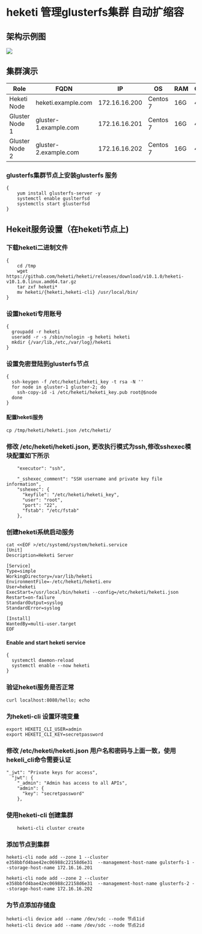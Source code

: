 # heketi 管理glusterfs集群 自动扩缩容

## 架构示例图
[![](https://github.com/justmeandopensource/glusterfs/blob/master/glusterfs-heketi-demo/resources/gluster-heketi.png?raw=true)](https://github.com/justmeandopensource/glusterfs/blob/master/glusterfs-heketi-demo/resources/gluster-heketi.png?raw=true)

## 集群演示

|Role|FQDN|IP|OS|RAM|CPU|
|----|----|----|----|----|----|
|Heketi Node|heketi.example.com|172.16.16.200|Centos 7|16G|4|
|Gluster Node 1|gluster-1.example.com|172.16.16.201|Centos 7|16G|4|
|Gluster Node 2|gluster-2.example.com|172.16.16.202|Centos 7|16G|4|

### glusterfs集群节点上安装glusterfs 服务
```
{
	yum install glusterfs-server -y
	systemctl enable guslterfsd
	systemctls start glusterfsd
}
```

## Hekeit服务设置（在heketi节点上)
### 下载heketi二进制文件

```
{
  	cd /tmp
  	wget https://github.com/heketi/heketi/releases/download/v10.1.0/heketi-v10.1.0.linux.amd64.tar.gz
  	tar zxf heketi*
  	mv heketi/{heketi,heketi-cli} /usr/local/bin/
}
```

### 设置heketi专用账号
```
{
  groupadd -r heketi
  useradd -r -s /sbin/nologin -g heketi heketi
  mkdir {/var/lib,/etc,/var/log}/heketi
}
```
### 设置免密登陆到glusterfs节点
```
{
  ssh-keygen -f /etc/heketi/heketi_key -t rsa -N ''
  for node in gluster-1 gluster-2; do
    ssh-copy-id -i /etc/heketi/heketi_key.pub root@$node
  done
}
```

#### 配置heketi服务
```
cp /tmp/heketi/heketi.json /etc/heketi/
```
### 修改 **/etc/heketi/heketi.json**, 更改执行模式为ssh,修改sshexec模块配置如下所示
```
	"executor": "ssh", 

	"_sshexec_comment": "SSH username and private key file information",
	"sshexec": {
  	  "keyfile": "/etc/heketi/heketi_key", 
  	  "user": "root", 
  	  "port": "22", 
  	  "fstab": "/etc/fstab" 
	},
```
### 创建heketi系统启动服务
```
cat <<EOF >/etc/systemd/system/heketi.service
[Unit]
Description=Heketi Server

[Service]
Type=simple
WorkingDirectory=/var/lib/heketi
EnvironmentFile=-/etc/heketi/heketi.env
User=heketi
ExecStart=/usr/local/bin/heketi --config=/etc/heketi/heketi.json
Restart=on-failure
StandardOutput=syslog
StandardError=syslog

[Install]
WantedBy=multi-user.target
EOF
```
#### Enable and start heketi service
```
{
  systemctl daemon-reload
  systemctl enable --now heketi
}
```
### 验证heketi服务是否正常
```
curl localhost:8080/hello; echo
```
### 为heketi-cli 设置环境变量
```
export HEKETI_CLI_USER=admin
export HEKETI_CLI_KEY=secretpassword
```
### 修改 **/etc/heketi/heketi.json** 用户名和密码与上面一致，使用hekeli_cli命令需要认证
```
"_jwt": "Private keys for access",
  "jwt": {
    "_admin": "Admin has access to all APIs",
    "admin": {
      "key": "secretpassword"
    },

```
### 使用heketi-cli 创建集群
```
	heketi-cli cluster create
```

### 添加节点到集群
```
heketi-cli node add --zone 1 --cluster e358bbfd4bae42ec06988c22158d6e31  --management-host-name gulsterfs-1 --storage-host-name 172.16.16.201
```

```
heketi-cli node add --zone 2 --cluster e358bbfd4bae42ec06988c22158d6e31  --management-host-name glusterfs-2 --storage-host-name 172.16.16.202
```
###  为节点添加存储盘
```
heketi-cli device add --name /dev/sdc --node 节点1id
heketi-cli device add --name /dev/sdc --node 节点2id
```

